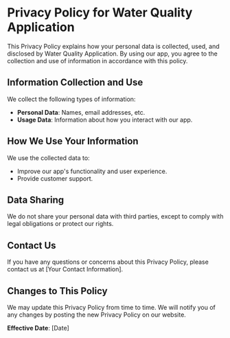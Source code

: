 # Privacy Policy for Water Quality Application

This Privacy Policy explains how your personal data is collected, used, and disclosed by Water Quality Application. By using our app, you agree to the collection and use of information in accordance with this policy.

## Information Collection and Use
We collect the following types of information:
- **Personal Data**: Names, email addresses, etc.
- **Usage Data**: Information about how you interact with our app.

## How We Use Your Information
We use the collected data to:
- Improve our app's functionality and user experience.
- Provide customer support.

## Data Sharing
We do not share your personal data with third parties, except to comply with legal obligations or protect our rights.

## Contact Us
If you have any questions or concerns about this Privacy Policy, please contact us at [Your Contact Information].

## Changes to This Policy
We may update this Privacy Policy from time to time. We will notify you of any changes by posting the new Privacy Policy on our website.

**Effective Date**: [Date]
